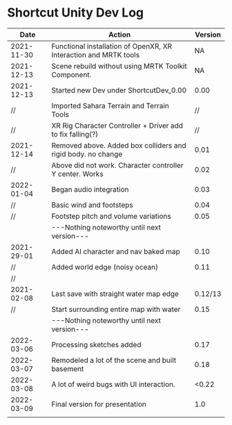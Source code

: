 # Shortcut Unity Dev Log

| Date       | Action                                                           | Version |
| ---------- | ---------------------------------------------------------------- | ------- |
| 2021-11-30 | Functional installation of OpenXR, XR Interaction and MRTK tools | NA      |
| 2021-12-13 | Scene rebuild without using MRTK Toolkit Component.              | NA      |
| 2021-12-13 | Started new Dev under ShortcutDev_0.00                           | 0.00    |
| //         | Imported Sahara Terrain and Terrain Tools                        | //      |
| //         | XR Rig Character Controller + Driver add to fix falling(?)       | //      |
| 2021-12-14 | Removed above. Added box colliders and rigid body. no change     | 0.01    |
| //         | Above did not work. Character controller Y center. Works         | 0.02    |
| 2022-01-04 | Began audio integration                                          | 0.03    |
| //         | Basic wind and footsteps                                         | 0.04    |
| //         | Footstep pitch and volume variations                             | 0.05    |
|            | ---Nothing noteworthy until next version---                      |         |
| 2021-29-01 | Added AI character and nav baked map                             | 0.10    |
| //         | Added world edge (noisy ocean)                                   | 0.11    |
| //         |                                                                  |         |
| 2021-02-08 | Last save with straight water map edge                           | 0.12/13 |
| //         | Start surrounding entire map with water                          | 0.15    |
|            | ---Nothing noteworthy until next version---                      |         |
| 2022-03-06 | Processing sketches added                                        | 0.17    |
| 2022-03-07 | Remodeled a lot of the scene and built basement                   | 0.18    |
| 2022-03-08 | A lot of weird bugs with UI interaction.                         | <0.22   |
| 2022-03-09 | Final version for presentation                                   | 1.0     |
|            |                                                                  |         |
